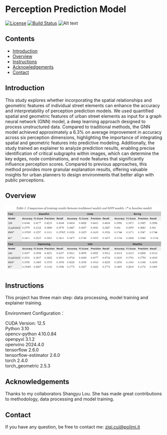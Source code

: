 # Perception Prediction Model

[![License](https://img.shields.io/badge/license-MIT-blue.svg)](LICENSE)
[![Build Status](https://img.shields.io/badge/build-passing-brightgreen.svg)]()
![Alt text](path/to/image "Optional Title")

## Contents

- [Introduction](#Introduction)
- [Overview](#Overview)
- [Instructions](#Instructions)
- [Acknowledgements](#Acknowledgements)
- [Contact](#Contact)

## Introduction

This study explores whether incorporating the spatial relationships and geometric features of individual street elements can enhance the accuracy and interpretability of perception prediction models. We used quantified spatial and geometric features of urban street elements as input for a graph neural network (GNN) model, a deep learning approach designed to process unstructured data. Compared to traditional methods, the GNN model achieved approximately a 6.3% on average improvement in accuracy across six perception dimensions, highlighting the importance of integrating spatial and geometric features into predictive modeling. Additionally, the study trained an explainer to analyze prediction results, enabling precise identification of critical subgraphs within images, which can determine the key edges, node combinations, and node features that significantly influence perception scores. Compared to previous approaches, this method provides more granular explanation results, offering valuable insights for urban planners to design environments that better align with public perceptions.

## Overview

![model_result](assets/model_result.png "Workflow of SyncPerception")

## Instructions

This project has three main step: data processing, model training and explainer training.<br>

Environment Configuration：<br>

CUDA Version: 12.5 <br>
Python 3.10 <br>
opencv-python             4.10.0.84<br>
openpyxl                  3.1.2<br>
openvino                  2024.4.0<br>
tensorflow                2.6.0<br>
tensorflow-estimator      2.6.0<br>
torch                     2.4.0<br>
torch_geometric           2.5.3<br>

## Acknowledgements

Thanks to my collaborators Shangyu Lou. She has made great contributions to methodology, data processing and model training.

## Contact

If you have any question, be free to contact me: ziqi.cui@polimi.it
